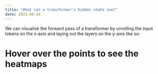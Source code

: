 ```yaml
---
title: "What can a transformer's hidden state see?"
date: 2023-08-24
---
```


We can visualise the forward pass of a transformer by unrolling the input tokens on the x-axis and laying out the layers on the y-axis like so:
<div id="html" markdown="0">
<script src="https://cdn.plot.ly/plotly-latest.min.js"></script>

<h1>Hover over the points to see the heatmaps</h1>
<div id="heatmap-container" style="width: 400px; height: 400px;">
    <div id="heatmaps"></div>
</div>

<script>
    window.onload = function() {
        fetch('/assets/heatmaps.json')
            .then(response => response.json())
            .then(data => {
                var m = 12, n = 20; // Update with your actual dimensions
                var initialHeatmapData = data[0][0];
                var mainHeatmap = {
                    z: initialHeatmapData,
                    type: 'heatmap',
                    hoverinfo: 'none'
                };

                Plotly.newPlot('heatmap-container', [mainHeatmap]);

                var isUpdating = false;

                document.getElementById('heatmap-container').on('plotly_hover', function(dataPoint) {
                    if (isUpdating) return;
                    var i = dataPoint.points[0].y;
                    var j = dataPoint.points[0].x;

                    isUpdating = true;
                    mainHeatmap.z = data[i][j];

                    Plotly.react('heatmap-container', [mainHeatmap]).then(() => {
                        isUpdating = false;
                    });
                });
            });
    };
</script>
</div>
